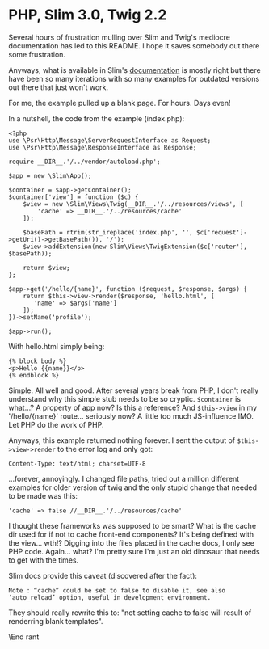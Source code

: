 # PHP, Slim 3.0, Twig 2.2

Several hours of frustration mulling over Slim and Twig's mediocre documentation has led to this README.  I hope it saves somebody out there some frustration.

Anyways, what is available in Slim's [documentation](https://www.slimframework.com/docs/features/templates.html) is mostly right but there have been so many iterations with so many examples for outdated versions out there that just won't work.

For me, the example pulled up a blank page.  For hours.  Days even!

In a nutshell, the code from the example (index.php):

```
<?php
use \Psr\Http\Message\ServerRequestInterface as Request;
use \Psr\Http\Message\ResponseInterface as Response;

require __DIR__.'/../vendor/autoload.php';

$app = new \Slim\App();

$container = $app->getContainer();
$container['view'] = function ($c) {
    $view = new \Slim\Views\Twig(__DIR__.'/../resources/views', [
        'cache' => __DIR__.'/../resources/cache'
    ]);

    $basePath = rtrim(str_ireplace('index.php', '', $c['request']->getUri()->getBasePath()), '/');
    $view->addExtension(new Slim\Views\TwigExtension($c['router'], $basePath));

    return $view;
};

$app->get('/hello/{name}', function ($request, $response, $args) {
    return $this->view->render($response, 'hello.html', [
       'name' => $args['name']
    ]);
})->setName('profile');

$app->run();
```

With hello.html simply being:
```
{% block body %}
<p>Hello {{name}}</p>
{% endblock %}
```

Simple.  All well and good.  After several years break from PHP, I don't really understand why this simple stub needs to be so cryptic.  `$container` is what...?  A property of app now?  Is this a reference?  And `$this->view` in my '/hello/{name}' route... seriously now?  A little too much JS-influence IMO.  Let PHP do the work of PHP.

Anyways, this example returned nothing forever.  I sent the output of `$this->view->render` to the error log and only got:
```
Content-Type: text/html; charset=UTF-8
```

...forever, annoyingly.  I changed file paths, tried out a million different examples for older version of twig and the only stupid change that needed to be made was this:

```
'cache' => false //__DIR__.'/../resources/cache'
```

I thought these frameworks was supposed to be smart?  What is the cache dir used for if not to cache front-end components?  It's being defined with the view... wth!?  Digging into the files placed in the cache docs, I only see PHP code.  Again... what?  I'm pretty sure I'm just an old dinosaur that needs to get with the times.

Slim docs provide this caveat (discovered after the fact):
```
Note : “cache” could be set to false to disable it, see also ‘auto_reload’ option, useful in development environment.
```

They should really rewrite this to: "not setting cache to false will result of renderring blank templates".

\\End rant
